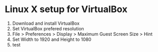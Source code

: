 # Linux X setup for VirtualBox

1. Download and install VirtualBox
2. Set VirtualBox prefered resolution
  1. File > Preferences > Display > Maximum Guest Screen Size > Hint
  2. Set Width to 1920 and Height to 1080
3. test
